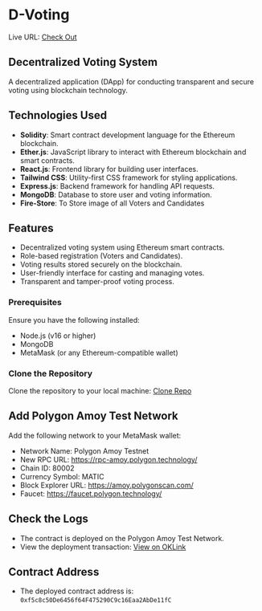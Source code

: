 <h1>D-Voting</h1> 

Live URL: [Check Out](https://d-voting-election.vercel.app/)

<h2>Decentralized Voting System</h2>

A decentralized application (DApp) for conducting transparent and secure voting using blockchain technology.

## Technologies Used

- **Solidity**: Smart contract development language for the Ethereum blockchain.
- **Ether.js**: JavaScript library to interact with Ethereum blockchain and smart contracts.
- **React.js**: Frontend library for building user interfaces.
- **Tailwind CSS**: Utility-first CSS framework for styling applications.
- **Express.js**: Backend framework for handling API requests.
- **MongoDB**: Database to store user and voting information.
- **Fire-Store**: To Store image of all Voters and Candidates

## Features

- Decentralized voting system using Ethereum smart contracts.
- Role-based registration (Voters and Candidates).
- Voting results stored securely on the blockchain.
- User-friendly interface for casting and managing votes.
- Transparent and tamper-proof voting process.

### Prerequisites

Ensure you have the following installed:

- Node.js (v16 or higher)
- MongoDB
- MetaMask (or any Ethereum-compatible wallet)

### Clone the Repository

Clone the repository to your local machine: [Clone Repo](https://github.com/Jayu1572003/D-voting)


## Add Polygon Amoy Test Network
Add the following network to your MetaMask wallet:

- Network Name: Polygon Amoy Testnet
- New RPC URL: https://rpc-amoy.polygon.technology/
- Chain ID: 80002
- Currency Symbol: MATIC
- Block Explorer URL: https://amoy.polygonscan.com/
- Faucet: https://faucet.polygon.technology/

## Check the Logs

- The contract is deployed on the Polygon Amoy Test Network.
- View the deployment transaction: [View on OKLink](https://www.oklink.com/amoy/address/0xf5c8c50De6456f64F475290C9c16Eaa2AbDe11fC)

## Contract Address

- The deployed contract address is: `0xf5c8c50De6456f64F475290C9c16Eaa2AbDe11fC`
